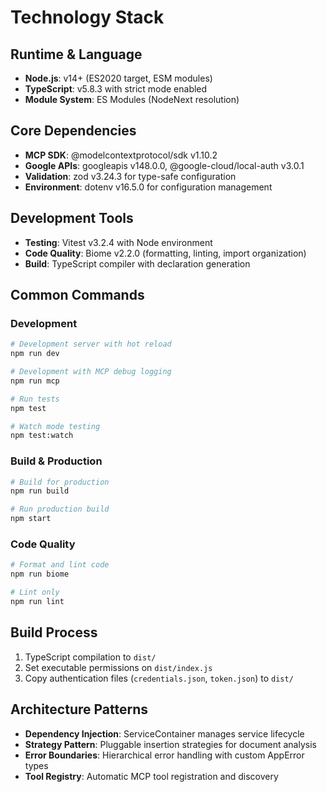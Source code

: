 # Technology Stack

## Runtime & Language
- **Node.js**: v14+ (ES2020 target, ESM modules)
- **TypeScript**: v5.8.3 with strict mode enabled
- **Module System**: ES Modules (NodeNext resolution)

## Core Dependencies
- **MCP SDK**: @modelcontextprotocol/sdk v1.10.2
- **Google APIs**: googleapis v148.0.0, @google-cloud/local-auth v3.0.1
- **Validation**: zod v3.24.3 for type-safe configuration
- **Environment**: dotenv v16.5.0 for configuration management

## Development Tools
- **Testing**: Vitest v3.2.4 with Node environment
- **Code Quality**: Biome v2.2.0 (formatting, linting, import organization)
- **Build**: TypeScript compiler with declaration generation

## Common Commands

### Development
```bash
# Development server with hot reload
npm run dev

# Development with MCP debug logging
npm run mcp

# Run tests
npm test

# Watch mode testing
npm test:watch
```

### Build & Production
```bash
# Build for production
npm run build

# Run production build
npm start
```

### Code Quality
```bash
# Format and lint code
npm run biome

# Lint only
npm run lint
```

## Build Process
1. TypeScript compilation to `dist/`
2. Set executable permissions on `dist/index.js`
3. Copy authentication files (`credentials.json`, `token.json`) to `dist/`

## Architecture Patterns
- **Dependency Injection**: ServiceContainer manages service lifecycle
- **Strategy Pattern**: Pluggable insertion strategies for document analysis
- **Error Boundaries**: Hierarchical error handling with custom AppError types
- **Tool Registry**: Automatic MCP tool registration and discovery
